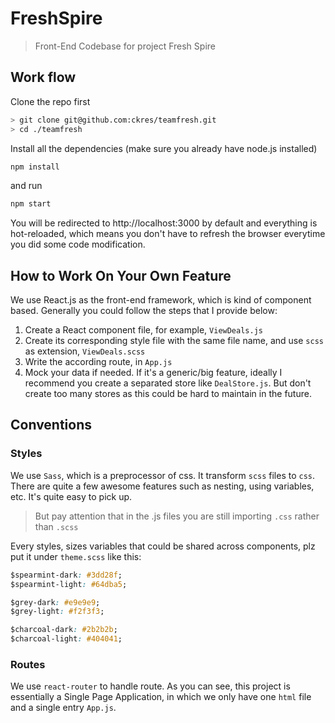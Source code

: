 # FreshSpire

> Front-End Codebase for project Fresh Spire

## Work flow

Clone the repo first

```sh
> git clone git@github.com:ckres/teamfresh.git
> cd ./teamfresh
```

Install all the dependencies (make sure you already have node.js installed)

```sh
npm install
```

and run

```sh
npm start
```

You will be redirected to http://localhost:3000 by default and everything is hot-reloaded, which means you don't have to refresh the browser everytime you did some code modification.

## How to Work On Your Own Feature

We use React.js as the front-end framework, which is kind of component based. Generally you could follow the steps that I provide below:

1. Create a React component file, for example, `ViewDeals.js`
2. Create its corresponding style file with the same file name, and use `scss` as extension, `ViewDeals.scss`
3. Write the according route, in `App.js`
4. Mock your data if needed. If it's a generic/big feature, ideally I recommend you create a separated store like `DealStore.js`. But don't create too many stores as this could be hard to maintain in the future.

## Conventions

### Styles

We use `Sass`, which is a preprocessor of css. It transform `scss` files to `css`. There are quite a few awesome features such as nesting, using variables, etc. It's quite easy to pick up. 

> But pay attention that in the .js files you are still importing `.css` rather than `.scss`

Every styles, sizes variables that could be shared across components, plz put it under `theme.scss` like this:

```css
$spearmint-dark: #3dd28f;
$spearmint-light: #64dba5;

$grey-dark: #e9e9e9;
$grey-light: #f2f3f3;

$charcoal-dark: #2b2b2b;
$charcoal-light: #404041;
```

### Routes

We use `react-router` to handle route. As you can see, this project is essentially a Single Page Application, in which we only have one `html` file and a single entry `App.js`.
